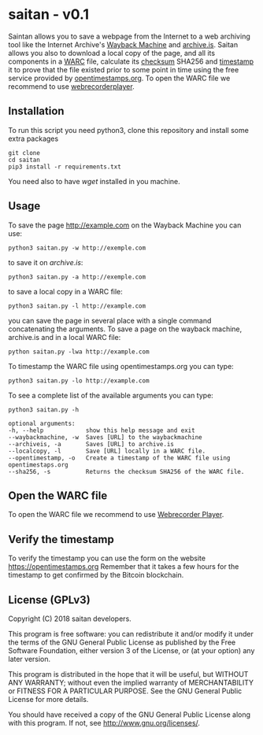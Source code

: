 # saitan - v0.1

Saintan allows you to save a webpage from the Internet to a web archiving tool like the Internet Archive's [Wayback Machine](https://web.archive.org/) and [archive.is](https://archvie.is).
Saitan allows you also to download a local copy of the page, and all its components in a [WARC](https://en.wikipedia.org/wiki/Web_ARChive) file, calculate its [checksum](https://en.wikipedia.org/wiki/Checksum) SHA256 and [timestamp](https://en.wikipedia.org/wiki/Timestamp) it to prove that the file  existed prior to some point in time using the free service provided by [opentimestamps.org](https://opentimestamps.org).
To open the WARC file we recommend to use [webrecorderplayer](https://github.com/webrecorder/webrecorderplayer-electron).


## Installation

To run this script you need python3, clone this repository and install some extra packages

    git clone
    cd saitan
    pip3 install -r requirements.txt

You need also to have _*wget*_ installed in you machine.


## Usage

To save the page http://example.com on the Wayback Machine you can use:

    python3 saitan.py -w http://exemple.com

to save it on _archive.is_:

    python3 saitan.py -a http://exemple.com

to save a local copy in a WARC file:

    python3 saitan.py -l http://example.com

you can save the page in several place with a single command concatenating the arguments.
To save a page on the wayback machine, archive.is and in a local WARC file:

    python saitan.py -lwa http://example.com

To timestamp the WARC file using opentimestamps.org you can type:

    python3 saitan.py -lo http://example.com

To see a complete list of the available arguments you can type:

    python3 saitan.py -h

    optional arguments:
    -h, --help            show this help message and exit
    --waybackmachine, -w  Saves [URL] to the waybackmachine
    --archiveis, -a       Saves [URL] to archive.is
    --localcopy, -l       Save [URL] locally in a WARC file.
    --opentimestamp, -o   Create a timestamp of the WARC file using opentimestaps.org
    --sha256, -s          Returns the checksum SHA256 of the WARC file.


## Open the WARC file

To open the WARC file we recommend to use [Webrecorder Player](https://github.com/webrecorder/webrecorderplayer-electron/).


## Verify the timestamp

To verify the timestamp you can use the form on the website https://opentimestamps.org
Remember that it takes a few hours for the timestamp to get confirmed by the Bitcoin blockchain.


## License (GPLv3)

Copyright (C) 2018 saitan developers.

This program is free software: you can redistribute it and/or modify
it under the terms of the GNU General Public License as published by
the Free Software Foundation, either version 3 of the License, or
(at your option) any later version.

This program is distributed in the hope that it will be useful,
but WITHOUT ANY WARRANTY; without even the implied warranty of
MERCHANTABILITY or FITNESS FOR A PARTICULAR PURPOSE.  See the
GNU General Public License for more details.

You should have received a copy of the GNU General Public License
along with this program.  If not, see <http://www.gnu.org/licenses/>.
